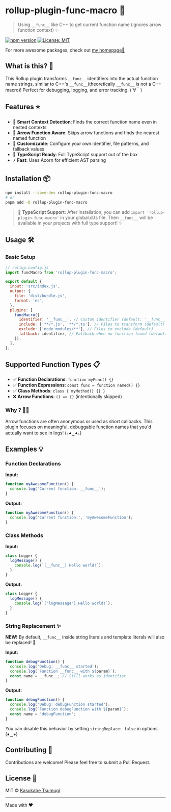 # rollup-plugin-func-macro 🚀

> Using `__func__` like C++ to get current function name (ignores arrow function context) ✨

[![npm version](https://img.shields.io/npm/v/rollup-plugin-func-macro.svg)](https://www.npmjs.com/package/rollup-plugin-func-macro)
[![License: MIT](https://img.shields.io/badge/License-MIT-yellow.svg)](https://opensource.org/licenses/MIT)

For more awesome packages, check out [my homepage💛](https://baendlorel.github.io/?repoType=npm)

## What is this? 🤔

This Rollup plugin transforms `__func__` identifiers into the actual function name strings, similar to C++'s `__func__`(theoretically `__func__` is not a C++ macro)! Perfect for debugging, logging, and error tracking. (´∀｀)

## Features ⭐

- 🎯 **Smart Context Detection**: Finds the correct function name even in nested contexts
- 🏹 **Arrow Function Aware**: Skips arrow functions and finds the nearest named function
- 🎨 **Customizable**: Configure your own identifier, file patterns, and fallback values
- 🔧 **TypeScript Ready**: Full TypeScript support out of the box
- ⚡ **Fast**: Uses Acorn for efficient AST parsing

## Installation 📦

```bash
npm install --save-dev rollup-plugin-func-macro
# or
pnpm add -D rollup-plugin-func-macro
```

> 🎯 **TypeScript Support**: After installation, you can add `import 'rollup-plugin-func-macro'` in your global.d.ts file. Then `__func__` will be available in your projects with full type support! ✨

## Usage 🛠️

### Basic Setup

```js
// rollup.config.js
import funcMacro from 'rollup-plugin-func-macro';

export default {
  input: 'src/index.js',
  output: {
    file: 'dist/bundle.js',
    format: 'es',
  },
  plugins: [
    funcMacro({
      identifier: '__func__', // Custom identifier (default: '__func__')
      include: ['**/*.js', '**/*.ts'], // Files to transform (default)
      exclude: ['node_modules/**'], // Files to exclude (default)
      fallback: identifier, // Fallback when no function found (default is equal to identifier)
    }),
  ],
};
```

## Supported Function Types 📋

- ✅ **Function Declarations**: `function myFunc() {}`
- ✅ **Function Expressions**: `const func = function named() {}`
- ✅ **Class Methods**: `class { myMethod() {} }`
- ❌ **Arrow Functions**: `() => {}` (intentionally skipped)

### Why ? 🤷‍♀️

Arrow functions are often anonymous or used as short callbacks. This plugin focuses on meaningful, debuggable function names that you'd actually want to see in logs! (｡◕‿◕｡)

## Examples 💡

### Function Declarations

**Input:**

```js
function myAwesomeFunction() {
  console.log('Current function: __func__');
}
```

**Output:**

```js
function myAwesomeFunction() {
  console.log('Current function:', 'myAwesomeFunction');
}
```

### Class Methods

**Input:**

```js
class Logger {
  logMessage() {
    console.log(`[__func__] Hello world!`);
  }
}
```

**Output:**

```js
class Logger {
  logMessage() {
    console.log(`["logMessage"] Hello world!`);
  }
}
```

### String Replacement ✨

**NEW!** By default, `__func__` inside string literals and template literals will also be replaced! 🎉

**Input:**

```js
function debugFunction() {
  console.log('Debug: __func__ started');
  console.log(`Function __func__ with ${param}`);
  const name = __func__; // Still works as identifier
}
```

**Output:**

```js
function debugFunction() {
  console.log('Debug: debugFunction started');
  console.log(`Function debugFunction with ${param}`);
  const name = 'debugFunction';
}
```

You can disable this behavior by setting `stringReplace: false` in options. (◕‿◕)

## Contributing 🤝

Contributions are welcome! Please feel free to submit a Pull Request.

## License 📄

MIT © [Kasukabe Tsumugi](mailto:futami16237@gmail.com)

---

Made with ❤️
